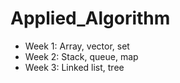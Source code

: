 # Applied_Algorithm

- Week 1: Array, vector, set
- Week 2: Stack, queue, map
- Week 3: Linked list, tree
